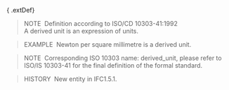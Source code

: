 { .extDef}
> NOTE&nbsp; Definition according to ISO/CD 10303-41:1992  
> A derived unit is an expression of units.

> EXAMPLE&nbsp; Newton per square millimetre is a derived unit.

> NOTE&nbsp; Corresponding ISO 10303 name: derived_unit, please refer to ISO/IS 10303-41 for the final definition of the formal standard.

> HISTORY&nbsp; New entity in IFC1.5.1.
